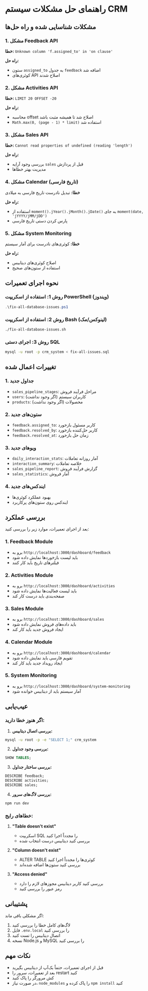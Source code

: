 # راهنمای حل مشکلات سیستم CRM

## مشکلات شناسایی شده و راه حل‌ها

### 1. مشکل Feedback API
**خطا:** `Unknown column 'f.assigned_to' in 'on clause'`

**راه حل:** 
- ستون `assigned_to` به جدول `feedback` اضافه شد
- کوئری‌های API اصلاح شدند

### 2. مشکل Activities API  
**خطا:** `LIMIT 20 OFFSET -20`

**راه حل:**
- محاسبه offset اصلاح شد تا همیشه مثبت باشد
- `Math.max(0, (page - 1) * limit)` استفاده شد

### 3. مشکل Sales API
**خطا:** `Cannot read properties of undefined (reading 'length')`

**راه حل:**
- بررسی وجود آرایه `sales` قبل از پردازش
- مدیریت بهتر خطاها

### 4. مشکل Calendar (تاریخ فارسی)
**خطا:** تبدیل نادرست تاریخ فارسی به میلادی

**راه حل:**
- استفاده از `moment().jYear().jMonth().jDate()` به جای `moment(date, 'jYYYY/jMM/jDD')`
- پارس کردن دستی تاریخ فارسی

### 5. مشکل System Monitoring
**خطا:** کوئری‌های نادرست برای آمار سیستم

**راه حل:**
- اصلاح کوئری‌های دیتابیس
- استفاده از ستون‌های صحیح

## نحوه اجرای تعمیرات

### روش 1: استفاده از اسکریپت PowerShell (ویندوز)
```powershell
.\fix-all-database-issues.ps1
```

### روش 2: استفاده از اسکریپت Bash (لینوکس/مک)
```bash
./fix-all-database-issues.sh
```

### روش 3: اجرای دستی SQL
```bash
mysql -u root -p crm_system < fix-all-issues.sql
```

## تغییرات اعمال شده

### 1. جداول جدید
- `sales_pipeline_stages`: مراحل فرآیند فروش
- `users`: کاربران سیستم (اگر وجود نداشت)
- `products`: محصولات (اگر وجود نداشت)

### 2. ستون‌های جدید
- `feedback.assigned_to`: کاربر مسئول بازخورد
- `feedback.resolved_by`: کاربر حل‌کننده بازخورد  
- `feedback.resolved_at`: زمان حل بازخورد

### 3. ویوهای جدید
- `daily_interaction_stats`: آمار روزانه تعاملات
- `interaction_summary`: خلاصه تعاملات
- `sales_pipeline_report`: گزارش فرآیند فروش
- `sales_statistics`: آمار فروش

### 4. ایندکس‌های جدید
- بهبود عملکرد کوئری‌ها
- ایندکس روی ستون‌های پرکاربرد

## بررسی عملکرد

بعد از اجرای تعمیرات، موارد زیر را بررسی کنید:

### 1. Feedback Module
- برو به `http://localhost:3000/dashboard/feedback`
- باید لیست بازخوردها نمایش داده شود
- فیلترهای تاریخ باید کار کنند

### 2. Activities Module  
- برو به `http://localhost:3000/dashboard/activities`
- باید لیست فعالیت‌ها نمایش داده شود
- صفحه‌بندی باید درست کار کند

### 3. Sales Module
- برو به `http://localhost:3000/dashboard/sales`
- باید داده‌های فروش نمایش داده شود
- ایجاد فروش جدید باید کار کند

### 4. Calendar Module
- برو به `http://localhost:3000/dashboard/calendar`
- تقویم فارسی باید نمایش داده شود
- ایجاد رویداد جدید باید کار کند

### 5. System Monitoring
- برو به `http://localhost:3000/dashboard/system-monitoring`
- آمار سیستم باید از دیتابیس خوانده شود

## عیب‌یابی

### اگر هنوز خطا دارید:

1. **بررسی اتصال دیتابیس:**
```bash
mysql -u root -p -e "SELECT 1;" crm_system
```

2. **بررسی وجود جداول:**
```sql
SHOW TABLES;
```

3. **بررسی ساختار جداول:**
```sql
DESCRIBE feedback;
DESCRIBE activities;
DESCRIBE sales;
```

4. **بررسی لاگ‌های سرور:**
```bash
npm run dev
```

### خطاهای رایج:

1. **"Table doesn't exist"**
   - اسکریپت SQL را مجدداً اجرا کنید
   - بررسی کنید دیتابیس درست انتخاب شده

2. **"Column doesn't exist"**  
   - ALTER TABLE کوئری‌ها را مجدداً اجرا کنید
   - بررسی کنید ستون‌ها اضافه شده‌اند

3. **"Access denied"**
   - بررسی کنید کاربر دیتابیس مجوزهای لازم را دارد
   - رمز عبور را بررسی کنید

## پشتیبانی

اگر مشکلی باقی ماند:
1. لاگ‌های کامل خطا را بررسی کنید
2. فایل `.env.local` را بررسی کنید  
3. اتصال دیتابیس را تست کنید
4. نسخه Node.js و MySQL را بررسی کنید

## نکات مهم

- قبل از اجرای تعمیرات، حتماً بک‌آپ از دیتابیس بگیرید
- بعد از تعمیرات، سرور را restart کنید
- کش مرورگر را پاک کنید
- در صورت نیاز، `node_modules` را پاک کرده و `npm install` کنید